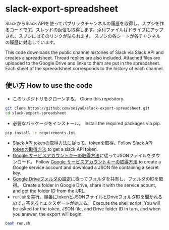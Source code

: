 # slack-export-spreadsheet
SlackからSlack APIを使ってパブリックチャンネルの履歴を取得し、スプシを作るコードです。スレッドの返信も取得します。添付ファイルはドライブにアップされ、スプシにはそのリンクが貼られます。
スプシの各シートが各チャンネルの履歴に対応しています。

This code downloads the public channel histories of Slack via Slack API and creates a spreadsheet. Thread replies are also included. Attached files are uploaded to the Google Drive and links to them are put in the spreadsheet. Each sheet of the spreeadsheet corresponds to the history of each channel.

## 使い方 How to use the code
- このリポジトリをクローンする。 Clone this repository.
```bash
git clone https://github.com/seiya8/slack-export-spreadsheet.git
cd slack-export-spreadsheet
```
- 必要なパッケージをインストール。 Install the required packages via pip.
```bash
pip install -r requirements.txt
```
- [Slack API tokenの取得方法](./docs/slack_api.md)に従って、tokenを取得。Follow [Slack API tokenの取得方法](./docs/slack_api.md) to get a slack API token.
- [Google サービスアカウントキーの取得方法](./docs/google_drive_api.md)に従ってJSONファイルをダウンロード。 Follow [Google サービスアカウントキーの取得方法](./docs/google_drive_api.md) to create a Google service account and download a JSON file containing a secret key.
- [Google Driveフォルダの設定](./docs/drive_folder.md)に従ってフォルダを共有し、フォルダのIDを取得。 Create a folder in Google Drive, share it with the service acount, and get the folder ID from the URL.
- `run.sh`を実行。順番にtokenとJSONファイルとDriveフォルダIDを聞かれるので、答えるとエクスポートが始まる。 Execute the shell script. 
You will be asked for the token, JSON file, and Drive folder ID in turn, and when you answer, the export will begin.
```bash
bash run.sh
```


